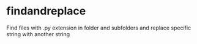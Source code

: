 # findandreplace
Find files with .py extension in folder and subfolders and replace specific string with another string
